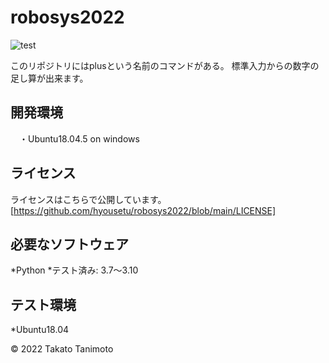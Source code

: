 # robosys2022
![test](https://github.com/tanimototakato/robosys2022/actions/workflows/test.yml/badge.svg)

このリポジトリにはplusという名前のコマンドがある。
標準入力からの数字の足し算が出来ます。

## 開発環境
　・Ubuntu18.04.5 on windows


## ライセンス
ライセンスはこちらで公開しています。[https://github.com/hyousetu/robosys2022/blob/main/LICENSE]


## 必要なソフトウェア
*Python
 *テスト済み: 3.7～3.10

## テスト環境
*Ubuntu18.04

© 2022 Takato Tanimoto
